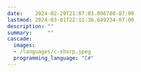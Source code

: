 ```yaml
---
date:    2024-02-29T21:07:03.006780-07:00
lastmod: 2024-03-01T22:11:36.649234-07:00
description: ""
summary:     ""
cascade:
  images:
  - /languages/c-sharp.jpeg
  programming_language: "C#"
---
```

